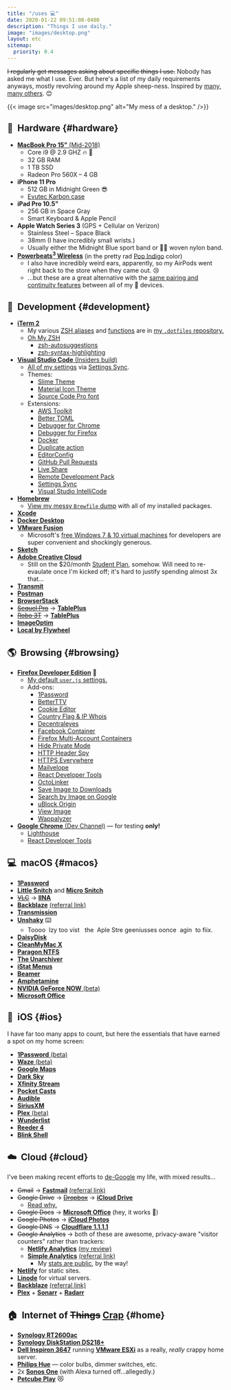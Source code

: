 ```yaml
---
title: "/uses 💻"
date: 2020-01-22 09:51:08-0400
description: "Things I use daily."
image: "images/desktop.png"
layout: etc
sitemap:
  priority: 0.4
---
```


~~I regularly get messages asking about specific things I use.~~ Nobody has asked me what I use. Ever. But here's a list of my daily requirements anyways, mostly revolving around my Apple sheep-ness. Inspired by [many, many others](https://uses.tech/). 😊

{{< image src="images/desktop.png" alt="My mess of a desktop." />}}


## 🍎&nbsp; Hardware {#hardware}

- [**MacBook Pro 15"** (Mid-2018)](https://browser.geekbench.com/v5/cpu/1074682)
  - Core i9 @ 2.9 GHZ 🔥 🚒
  - 32 GB RAM
  - 1 TB SSD
  - Radeon Pro 560X – 4 GB
- **iPhone 11 Pro**
  - 512 GB in Midnight Green 😎
  - [Evutec Karbon case](https://evutec.com/collections/all-iphone-11-cases/products/evutec-karbon-iphone-11-pro-5-8-inch-unique-hard-smooth-heavy-duty-phone-case-cover-real-aramid-fiber-strong-protective-slim-1-6mm-durable-black-afix-free-vent-mount)
- **iPad Pro 10.5"**
  - 256 GB in Space Gray
  - Smart Keyboard & Apple Pencil
- **Apple Watch Series 3** (GPS + Cellular on Verizon)
  - Stainless Steel – Space Black
  - 38mm (I have incredibly small wrists.)
  - Usually either the Midnight Blue sport band or 🏳️‍🌈 woven nylon band.
- [**Powerbeats<sup>3</sup> Wireless**](https://www.beatsbydre.com/earphones/powerbeats3-wireless) (in the pretty rad [Pop Indigo](https://www.apple.com/shop/product/MREQ2LL/A/powerbeats3-wireless-earphones-beats-pop-collection-pop-indigo) color)
  - I also have incredibly weird ears, apparently, so my AirPods went right back to the store when they came out. 😢
  - ...but these are a great alternative with the [same pairing and continuity features](https://www.soundguys.com/how-does-apple-w1-chip-work-21049/) between all of my 🍎 devices.


## 💾&nbsp; Development {#development}

- [**iTerm 2**](https://iterm2.com/)
  - My various [ZSH aliases](https://github.com/jakejarvis/dotfiles/blob/master/zsh/aliases.zsh) and [functions](https://github.com/jakejarvis/dotfiles/blob/master/zsh/functions.zsh) are in [my `.dotfiles` repository.](https://github.com/jakejarvis/dotfiles)
  - [Oh My ZSH](https://ohmyz.sh/)
    - [zsh-autosuggestions](https://github.com/zsh-users/zsh-autosuggestions)
    - [zsh-syntax-highlighting](https://github.com/zsh-users/zsh-syntax-highlighting)
- [**Visual Studio Code** (Insiders build)](https://code.visualstudio.com/insiders/)
  - [All of my settings](https://gist.github.com/jakejarvis/80a04530e0142ff5b7b77c92d5c6f526) via [Settings Sync](https://marketplace.visualstudio.com/items?itemName=Shan.code-settings-sync).
  - Themes:
    - [Slime Theme](https://marketplace.visualstudio.com/items?itemName=smlombardi.slime)
    - [Material Icon Theme](https://marketplace.visualstudio.com/items?itemName=PKief.material-icon-theme)
    - [Source Code Pro font](https://github.com/adobe-fonts/source-code-pro)
  - Extensions:
    - [AWS Toolkit](https://marketplace.visualstudio.com/items?itemName=AmazonWebServices.aws-toolkit-vscode)
    - [Better TOML](https://marketplace.visualstudio.com/items?itemName=bungcip.better-toml)
    - [Debugger for Chrome](https://marketplace.visualstudio.com/items?itemName=msjsdiag.debugger-for-chrome)
    - [Debugger for Firefox](https://marketplace.visualstudio.com/items?itemName=firefox-devtools.vscode-firefox-debug)
    - [Docker](https://marketplace.visualstudio.com/items?itemName=ms-azuretools.vscode-docker)
    - [Duplicate action](https://marketplace.visualstudio.com/items?itemName=mrmlnc.vscode-duplicate)
    - [EditorConfig](https://marketplace.visualstudio.com/items?itemName=EditorConfig.EditorConfig)
    - [GitHub Pull Requests](https://marketplace.visualstudio.com/items?itemName=GitHub.vscode-pull-request-github)
    - [Live Share](https://marketplace.visualstudio.com/items?itemName=MS-vsliveshare.vsliveshare)
    - [Remote Development Pack](https://marketplace.visualstudio.com/items?itemName=ms-vscode-remote.vscode-remote-extensionpack)
    - [Settings Sync](https://marketplace.visualstudio.com/items?itemName=Shan.code-settings-sync)
    - [Visual Studio IntelliCode](https://marketplace.visualstudio.com/items?itemName=VisualStudioExptTeam.vscodeintellicode)
- [**Homebrew**](https://brew.sh/)
  - [View my messy `Brewfile` dump](https://github.com/jakejarvis/dotfiles/blob/master/Brewfile) with all of my installed packages.
- [**Xcode**](https://developer.apple.com/xcode/)
- [**Docker Desktop**](https://www.docker.com/products/docker-desktop)
- [**VMware Fusion**](https://www.vmware.com/products/fusion.html)
  - Microsoft's [free Windows 7 & 10 virtual machines](https://developer.microsoft.com/en-us/microsoft-edge/tools/vms/) for developers are super convenient and shockingly generous.
- [**Sketch**](https://www.sketch.com/)
- [**Adobe Creative Cloud**](https://www.adobe.com/creativecloud.html)
  - Still on the $20/month [Student Plan](https://www.adobe.com/creativecloud/buy/students.html), somehow. Will need to re-evaulate once I'm kicked off; it's hard to justify spending almost 3x that...
- [**Transmit**](https://panic.com/transmit/)
- [**Postman**](https://www.getpostman.com/)
- [**BrowserStack**](https://www.browserstack.com/)
- [~~Sequel Pro~~](https://www.sequelpro.com/) → [**TablePlus**](https://tableplus.com/)
- [~~Robo 3T~~](https://robomongo.org/) → [**TablePlus**](https://tableplus.com/)
- [**ImageOptim**](https://imageoptim.com/mac)
- [**Local by Flywheel**](https://localbyflywheel.com/)


## 🌎&nbsp; Browsing {#browsing}

- [**Firefox Developer Edition**](https://www.mozilla.org/en-US/firefox/developer/) 🦊
  - [My default `user.js` settings.](https://github.com/jakejarvis/dotfiles/blob/master/firefox/user.js)
  - Add-ons:
    - [1Password](https://1password.com/browsers/firefox/)
    - [BetterTTV](https://addons.mozilla.org/en-US/firefox/addon/betterttv/)
    - [Cookie Editor](https://addons.mozilla.org/en-US/firefox/addon/cookie-editor/)
    - [Country Flag & IP Whois](https://addons.mozilla.org/en-US/firefox/addon/country-flags-ip-whois/)
    - [Decentraleyes](https://addons.mozilla.org/en-US/firefox/addon/decentraleyes/)
    - [Facebook Container](https://addons.mozilla.org/en-US/firefox/addon/facebook-container/)
    - [Firefox Multi-Account Containers](https://addons.mozilla.org/en-US/firefox/addon/multi-account-containers/)
    - [Hide Private Mode](https://addons.mozilla.org/en-US/firefox/addon/hide-private-mode/)
    - [HTTP Header Spy](https://addons.mozilla.org/en-US/firefox/addon/http-header-spy/)
    - [HTTPS Everywhere](https://addons.mozilla.org/en-US/firefox/addon/https-everywhere/)
    - [Mailvelope](https://addons.mozilla.org/en-US/firefox/addon/mailvelope/)
    - [React Developer Tools](https://addons.mozilla.org/en-US/firefox/addon/react-devtools/)
    - [OctoLinker](https://addons.mozilla.org/en-US/firefox/addon/octolinker/)
    - [Save Image to Downloads](https://addons.mozilla.org/en-US/firefox/addon/save-image-2-downloads/)
    - [Search by Image on Google](https://addons.mozilla.org/en-US/firefox/addon/search-by-image-on-google/)
    - [uBlock Origin](https://addons.mozilla.org/en-US/firefox/addon/ublock-origin/)
    - [View Image](https://addons.mozilla.org/en-US/firefox/addon/view-image/)
    - [Wappalyzer](https://addons.mozilla.org/en-US/firefox/addon/wappalyzer/)
- [**Google Chrome** (Dev Channel)](https://www.google.com/chrome/browser/?extra=devchannel) — for testing **only!**
  - [Lighthouse](https://chrome.google.com/webstore/detail/lighthouse/blipmdconlkpinefehnmjammfjpmpbjk?h1=en)
  - [React Developer Tools](https://chrome.google.com/webstore/detail/react-developer-tools/fmkadmapgofadopljbjfkapdkoienihi?hl=en)


## 💻&nbsp; macOS {#macos}

- [**1Password**](https://1password.com/)
- [**Little Snitch**](https://www.obdev.at/products/littlesnitch/index.html) and [**Micro Snitch**](https://www.obdev.at/products/microsnitch/index.html)
- [~~VLC~~](https://www.videolan.org/vlc/index.html) → [**IINA**](https://iina.io/)
- [**Backblaze**](https://www.backblaze.com/) [(referral link)](https://secure.backblaze.com/r/00x84e)
- [**Transmission**](https://transmissionbt.com/)
- [**Unshaky**](https://unshaky.nestederror.com/) ⌨️
  - Toooo &nbsp;lzy too vist &nbsp;&nbsp;the&nbsp; Aple Stre geeniusses oonce &nbsp;agin&nbsp; to fiix.
- [**DaisyDisk**](https://daisydiskapp.com/)
- [**CleanMyMac X**](https://macpaw.com/cleanmymac)
- [**Paragon NTFS**](https://www.paragon-software.com/us/home/ntfs-mac/#)
- [**The Unarchiver**](https://theunarchiver.com/)
- [**iStat Menus**](https://bjango.com/mac/istatmenus/)
- [**Beamer**](https://beamer-app.com/)
- [**Amphetamine**](https://roaringapps.com/app/amphetamine)
- [**NVIDIA GeForce NOW** (beta)](https://www.nvidia.com/en-us/geforce-now/)
- [**Microsoft Office**](https://products.office.com/en-us/mac/microsoft-office-for-mac)


## 📱&nbsp; iOS {#ios}

I have far too many apps to count, but here the essentials that have earned a spot on my home screen:

- [**1Password** (beta)](https://apps.apple.com/us/app/1password-password-manager/id568903335)
- [**Waze** (beta)](https://apps.apple.com/us/app/waze-navigation-live-traffic/id323229106)
- [**Google Maps**](https://apps.apple.com/us/app/google-maps-transit-food/id585027354)
- [**Dark Sky**](https://apps.apple.com/us/app/dark-sky-weather/id517329357)
- [**Xfinity Stream**](https://apps.apple.com/us/app/xfinity-stream/id731629156)
- [**Pocket Casts**](https://apps.apple.com/us/app/pocket-casts/id414834813)
- [**Audible**](https://apps.apple.com/us/app/audible-audiobooks-originals/id379693831)
- [**SiriusXM**](https://apps.apple.com/us/app/siriusxm-music-comedy-sports/id317951436)
- [**Plex** (beta)](https://apps.apple.com/us/app/plex-movies-tv-music-more/id383457673)
- [**Wunderlist**](https://apps.apple.com/us/app/wunderlist-to-do-list-tasks/id406644151)
- [**Reeder 4**](https://apps.apple.com/us/app/reeder-4/id1449412357)
- [**Blink Shell**](https://apps.apple.com/us/app/blink-shell-mosh-ssh-client/id1156707581)


## ☁️&nbsp; Cloud {#cloud}

I've been making recent efforts to [de-Google](https://www.reddit.com/r/degoogle/) my life, with mixed results...

- ~~Gmail~~ → [**Fastmail**](https://www.fastmail.com/) [(referral link)](https://ref.fm/u20274504)
- ~~Google Drive~~ → [~~Dropbox~~](https://www.dropbox.com/) → [**iCloud Drive**](https://www.icloud.com/iclouddrive)
  - [Read why.](/notes/dropping-dropbox/)
- ~~Google Docs~~ → [**Microsoft Office**](https://products.office.com/en-us/mac/microsoft-office-for-mac) (hey, it works 🤷)
- ~~Google Photos~~ → [**iCloud Photos**](https://www.icloud.com/photos/)
- ~~Google DNS~~ → [**Cloudflare 1.1.1.1**](https://1.1.1.1/)
- ~~Google Analytics~~ → both of these are awesome, privacy-aware "visitor counters" rather than trackers:
  - [**Netlify Analytics**](https://www.netlify.com/products/analytics/) [(my review)](/notes/netlify-analytics-review/)
  - [**Simple Analytics**](https://simpleanalytics.com/) [(referral link)](https://referral.simpleanalytics.com/jake-jarvis)
    - My [stats are public](https://simpleanalytics.com/jarv.is?ref=jarv.is), by the way!
- [**Netlify**](https://www.netlify.com/) for static sites.
- [**Linode**](https://www.linode.com/) for virtual servers.
- [**Backblaze**](https://www.backblaze.com/) [(referral link)](https://secure.backblaze.com/r/00x84e)
- [**Plex**](https://www.plex.tv/) + [**Sonarr**](https://sonarr.tv/) + [**Radarr**](https://radarr.video/)


## 🏠&nbsp; Internet of ~~Things~~ [Crap](/notes/shodan-search-queries/) {#home}

- [**Synology RT2600ac**](https://www.synology.com/en-us/products/RT2600ac)
- [**Synology DiskStation DS218+**](https://www.synology.com/en-us/products/DS218+)
- [**Dell Inspiron 3647**](https://www.amazon.com/dp/B00HWML468/) running [**VMware ESXi**](https://www.vmware.com/products/esxi-and-esx.html) as a really, *really* crappy home server.
- [**Philips Hue**](https://www2.meethue.com/en-us) — color bulbs, dimmer switches, etc.
- 2x [**Sonos One**](https://www.sonos.com/en-us/shop/one.html) (with Alexa turned off...allegedly.)
- [**Petcube Play**](https://petcube.com/play/) 😻
